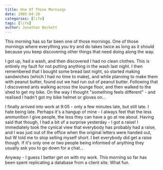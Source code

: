```yaml
---
title: One Of Those Mornings
date: 2005-04-20
categories: [life]
tags: [life]
author: Jonathan Beckett
---
```


This morning has so far been one of those mornings. One of those mornings where everything you try and do takes twice as long as it should because you keep discovering other things that need doing along the way.

I got up, had a wash, and then discovered I had no clean clothes. This is entirely my fault for not putting anything in the wash last night. I then remembered that I bought some bread last night, so started making sandwiches (which I had no time to make), and while planning to make them with peanut butter, found out we had run out of peanut butter. Following that I discovered ants walking across the lounge floor, and then walked to the shed to get my bike. On the way I thought "something feels different" - and realised I hadn't got my bike helmet or gloves on...

I finally arrived into work at 9:05 - only a few minutes late, but still late. I hate being late. Perhaps it's a hangup of mine - I always feel that the less ammunition I give people, the less they can have a go at me about. Having said that though, I had a bit of a surprise yesterday - I got a raise! I immediately took the cynical view that everybody has probably had a raise, and I was just out of the office when the original letters were handed out, but W told me to stop selling myself short. I bet everybody did get a raise though. If it's only one or two people being informed of anything they usually ask you to go down for a chat...

Anyway - I guess I better get on with my work. This morning so far has been spent replicating a database from a client site. What fun.
